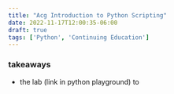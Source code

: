 ```yaml
---
title: "Acg Introduction to Python Scripting"
date: 2022-11-17T12:00:35-06:00
draft: true
tags: ['Python', 'Continuing Education']
---
```


### takeaways
- the lab (link in python playground) to 
